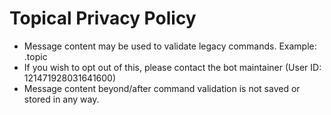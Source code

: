 # **Topical Privacy Policy**

- Message content may be used to validate legacy commands. Example: .topic
- If you wish to opt out of this, please contact the bot maintainer (User ID: 121471928031641600)
- Message content beyond/after command validation is not saved or stored in any way.

